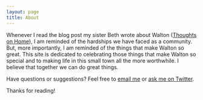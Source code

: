 ```yaml
---
layout: page
title: About
---
```


Whenever I read the blog post my sister Beth wrote about Walton ([Thoughts on Home](http://theokeden.com/2013/10/19/thoughts-on-home/)), I am reminded of the hardships we have faced as a community. But, more importantly, I am reminded of the things that make Walton so great. This site is dedicated to celebrating those things that make Walton so special and to making life in this small town all the more worthwhile. I believe that together we can do great things.

Have questions or suggestions? Feel free to <a href="mailto:ogdenchris@gmail.com">email me</a> or [ask me on Twitter](https://twitter.com/c_t_ogden).

Thanks for reading!
